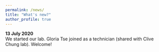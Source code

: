 ```yaml
---
permalink: /news/
title: "What's new?"
author_profile: true
---
```


**13 July 2020**  
We started our lab.
Gloria Tse joined as a technician (shared with Clive Chung lab). Welcome!
